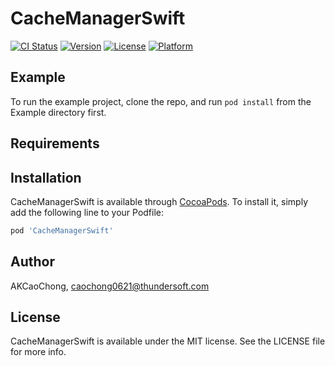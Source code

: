 # CacheManagerSwift

[![CI Status](https://img.shields.io/travis/AKCaoChong/CacheManagerSwift.svg?style=flat)](https://travis-ci.org/AKCaoChong/CacheManagerSwift)
[![Version](https://img.shields.io/cocoapods/v/CacheManagerSwift.svg?style=flat)](https://cocoapods.org/pods/CacheManagerSwift)
[![License](https://img.shields.io/cocoapods/l/CacheManagerSwift.svg?style=flat)](https://cocoapods.org/pods/CacheManagerSwift)
[![Platform](https://img.shields.io/cocoapods/p/CacheManagerSwift.svg?style=flat)](https://cocoapods.org/pods/CacheManagerSwift)

## Example

To run the example project, clone the repo, and run `pod install` from the Example directory first.

## Requirements

## Installation

CacheManagerSwift is available through [CocoaPods](https://cocoapods.org). To install
it, simply add the following line to your Podfile:

```ruby
pod 'CacheManagerSwift'
```

## Author

AKCaoChong, caochong0621@thundersoft.com

## License

CacheManagerSwift is available under the MIT license. See the LICENSE file for more info.
